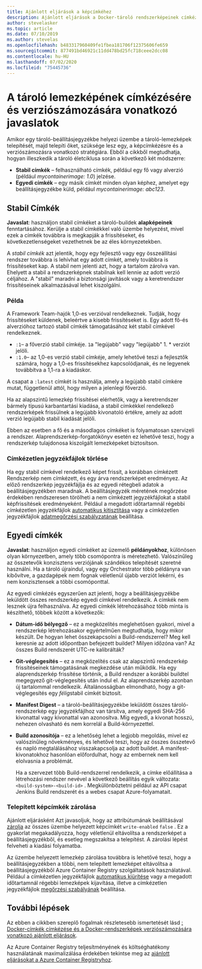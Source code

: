 ```yaml
---
title: Ajánlott eljárások a képcímkéhez
description: Ajánlott eljárások a Docker-tároló rendszerképeinek címkézéséhez és verziószámozásához, amikor képeket küld és húz le egy Azure Container registryből
author: stevelasker
ms.topic: article
ms.date: 07/10/2019
ms.author: stevelas
ms.openlocfilehash: b483317960409fe1fbea181706f12375606fe659
ms.sourcegitcommit: 877491bd46921c11dd478bd25fc718ceee2dcc08
ms.contentlocale: hu-HU
ms.lasthandoff: 07/02/2020
ms.locfileid: "75445736"
---
```

# <a name="recommendations-for-tagging-and-versioning-container-images"></a>A tároló lemezképének címkézésére és verziószámozására vonatkozó javaslatok

Amikor egy tároló-beállításjegyzékbe helyezi üzembe a tároló-lemezképek telepítését, majd telepíti őket, szüksége lesz egy, a képcímkézésre és a verziószámozásra vonatkozó stratégiára. Ebből a cikkből megtudhatja, hogyan illeszkedik a tároló életciklusa során a következő két módszerre:

* **Stabil címkék** – felhasználható címkék, például egy fő vagy alverzió (például *mycontainerimage: 1.0*) jelzése.
* **Egyedi címkék** – egy másik címkét minden olyan képhez, amelyet egy beállításjegyzékbe küld, például *mycontainerimage: abc123*.

## <a name="stable-tags"></a>Stabil Címkék

**Javaslat**: használjon stabil címkéket a tároló-buildek **alapképeinek** fenntartásához. Kerülje a stabil címkékkel való üzembe helyezést, mivel ezek a címkék továbbra is megkapják a frissítéseket, és következetlenségeket vezethetnek be az éles környezetekben.

A *stabil címkék* azt jelentik, hogy egy fejlesztő vagy egy összeállítási rendszer továbbra is lehívhat egy adott címkét, amely továbbra is frissítéseket kap. A stabil nem jelenti azt, hogy a tartalom zárolva van. Ehelyett a stabil a rendszerképnek stabilnak kell lennie az adott verzió céljához. A "stabil" maradni a biztonsági javítások vagy a keretrendszer frissítéseinek alkalmazásával lehet kiszolgálni.

### <a name="example"></a>Példa

A Framework Team-hajók 1,0-es verzióval rendelkeznek. Tudják, hogy frissítéseket küldenek, beleértve a kisebb frissítéseket is. Egy adott fő-és alverzióhoz tartozó stabil címkék támogatásához két stabil címkével rendelkeznek.

* `:1`– a főverzió stabil címkéje. `1`a "legújabb" vagy "legújabb" 1. * verziót jelöli.
* `:1.0`– az 1,0-es verzió stabil címkéje, amely lehetővé teszi a fejlesztők számára, hogy a 1,0-es frissítésekhez kapcsolódjanak, és ne legyenek továbbítva a 1,1-ra a kiadáskor.

A csapat a `:latest` címkét is használja, amely a legújabb stabil címkére mutat, függetlenül attól, hogy milyen a jelenlegi főverzió.

Ha az alapszintű lemezkép frissítései elérhetők, vagy a keretrendszer bármely típusú karbantartási kiadása, a stabil címkékkel rendelkező rendszerképek frissülnek a legújabb kivonatoló értékre, amely az adott verzió legújabb stabil kiadását jelöli.

Ebben az esetben a fő és a másodlagos címkéket is folyamatosan szervizeli a rendszer. Alaprendszerkép-forgatókönyv esetén ez lehetővé teszi, hogy a rendszerkép tulajdonosa kiszolgált lemezképeket biztosítson.

### <a name="delete-untagged-manifests"></a>Címkézetlen jegyzékfájlok törlése

Ha egy stabil címkével rendelkező képet frissít, a korábban címkézett Rendszerkép nem címkézett, és egy árva rendszerképet eredményez. Az előző rendszerkép jegyzékfájlja és az egyedi rétegbeli adatok a beállításjegyzékben maradnak. A beállításjegyzék méretének megőrzése érdekében rendszeresen törölheti a nem címkézett jegyzékfájlokat a stabil képfrissítések eredményeként. Például a megadott időtartamnál régebbi címkézetlen jegyzékfájlok [automatikus kitisztítása](container-registry-auto-purge.md) vagy a címkézetlen jegyzékfájlok [adatmegőrzési szabályzatának](container-registry-retention-policy.md) beállítása.

## <a name="unique-tags"></a>Egyedi címkék

**Javaslat**: használjon egyedi címkéket az üzemelő **példányokhoz**, különösen olyan környezetben, amely több csomópontra is méretezhető. Valószínűleg az összetevők konzisztens verziójának szándékos telepítését szeretné használni. Ha a tároló újraindul, vagy egy Orchestrator több példányra van kibővítve, a gazdagépek nem fognak véletlenül újabb verziót lekérni, és nem konzisztensek a többi csomóponttal.

Az egyedi címkézés egyszerűen azt jelenti, hogy a beállításjegyzékbe leküldött összes rendszerkép egyedi címkével rendelkezik. A címkék nem lesznek újra felhasználva. Az egyedi címkék létrehozásához több minta is készíthető, többek között a következők:

* **Dátum-idő bélyegző** – ez a megközelítés meglehetősen gyakori, mivel a rendszerkép létrehozásakor egyértelműen megtudhatja, hogy mikor készült. De hogyan lehet összekapcsolni a Build-rendszerrel? Meg kell keresnie az adott időpontban befejezett buildet? Milyen időzóna van? Az összes Build rendszerét UTC-re kalibrálták?
* **Git-véglegesítés** – ez a megközelítés csak az alapszintű rendszerkép frissítéseinek támogatásának megkezdése után működik. Ha egy alaprendszerkép frissítése történik, a Build rendszer a korábbi buildtel megegyező git-véglegesítés után indul el. Az alaprendszerkép azonban új tartalommal rendelkezik. Általánosságban elmondható, hogy a git-véglegesítés egy *félig*stabil címkét biztosít.
* **Manifest Digest** – a tároló-beállításjegyzékbe leküldött összes tároló-rendszerkép egy jegyzékfájlhoz van társítva, amely egyedi SHA-256 kivonattal vagy kivonattal van azonosítva. Míg egyedi, a kivonat hosszú, nehezen olvasható és nem korrelál a Build-környezettel.
* **Build azonosítója** – ez a lehetőség lehet a legjobb megoldás, mivel ez valószínűleg növekményes, és lehetővé teszi, hogy az összes összetevő és napló megtalálásához visszakapcsolja az adott buildet. A manifest-kivonatokhoz hasonlóan előfordulhat, hogy az embernek nem kell elolvasnia a problémát.

  Ha a szervezet több Build-rendszerrel rendelkezik, a címke előállítása a létrehozási rendszer nevével a következő beállítás egyik változata: `<build-system>-<build-id>` . Megkülönböztetni például az API csapat Jenkins Build rendszerét és a webes csapat Azure-folyamatait.

### <a name="lock-deployed-image-tags"></a>Telepített képcímkék zárolása

Ajánlott eljárásként Azt javasoljuk, hogy az attribútumának beállításával [zárolja](container-registry-image-lock.md) az összes üzembe helyezett képcímkét `write-enabled` `false` . Ez a gyakorlat megakadályozza, hogy véletlenül eltávolítsa a rendszerképet a beállításjegyzékből, és esetleg megszakítsa a telepítést. A zárolási lépést felveheti a kiadási folyamatba.

Az üzembe helyezett lemezkép zárolása továbbra is lehetővé teszi, hogy a beállításjegyzékben a többi, nem telepített lemezképet eltávolítsa a beállításjegyzékből Azure Container Registry szolgáltatások használatával. Például a címkézetlen jegyzékfájlok [automatikus kiürítése](container-registry-auto-purge.md) vagy a megadott időtartamnál régebbi lemezképek kijavítása, illetve a címkézetlen jegyzékfájlok [megőrzési szabályának](container-registry-retention-policy.md) beállítása.

## <a name="next-steps"></a>További lépések

Az ebben a cikkben szereplő fogalmak részletesebb ismertetését lásd [: Docker-címkék címkézése és a Docker-rendszerképek verziószámozására vonatkozó ajánlott eljárások](https://stevelasker.blog/2018/03/01/docker-tagging-best-practices-for-tagging-and-versioning-docker-images/).

Az Azure Container Registry teljesítményének és költséghatékony használatának maximalizálása érdekében tekintse meg az [ajánlott eljárásokat a Azure Container Registryhoz](container-registry-best-practices.md).

<!-- IMAGES -->


<!-- LINKS - Internal -->

